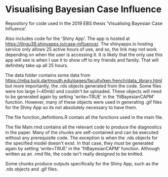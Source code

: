 # Visualising Bayesian Case Influence
Repository for code used in the 2019 EBS thesis 'Visualising Bayesian Case Influence'. 

Also includes code for the 'Shiny App'. The app is hosted at https://tlngu39.shinyapps.io/case-influence/. The shinyapps.io hosting service only allows 25 active hours of use, and so, the link may not work depending on when the user is accessing it. It is likely that the only use this app will see is when I use it to show off to my friends and family. That will definitely take up all 25 hours.

The data folder contains some data from https://mba.tuck.dartmouth.edu/pages/faculty/ken.french/data_library.html but more importantly, the .rds objects generated from the code. Some files were too large (~40mb) and couldn't be uploaded. These objects will need to be generated again by setting 'write=TRUE' in the 'fitBayesianCAPM' function. However, many of these objects were used in generating .gif files for the Shiny App so its not absolutely necessary to have them.

The file function_definitions.R contain all the functions used in the main file.

The file Main.rmd contains all the relevant code to produce the diagnostics in the paper. Many of the chunks are self-contained and can be executed without any prerequisite code. The exception is when the .rds objects for the specified model doesn't exist. In that case, they must be generated again by setting 'write=TRUE' in the 'fitBayesianCAPM' function. Although written as an .rmd file, the code isn't really designed to be knitted.

Some chunks produce outputs specifically for the Shiny App, such as the .rds objects and .gif files. 
